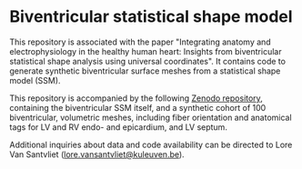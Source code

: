 # Biventricular statistical shape model

This repository is associated with the paper "Integrating anatomy and electrophysiology in the healthy human heart: Insights from biventricular statistical shape analysis using universal coordinates". It contains code to generate synthetic biventricular surface meshes from a statistical shape model (SSM).

This repository is accompanied by the following [Zenodo repository](doi:10.5281/zenodo.14261122), containing the biventricular SSM itself, and a synthetic cohort of 100 biventricular, volumetric meshes, including fiber orientation and anatomical tags for LV and RV endo- and epicardium, and LV septum.

Additional inquiries about data and code availability can be directed to Lore Van Santvliet (lore.vansantvliet@kuleuven.be). 
